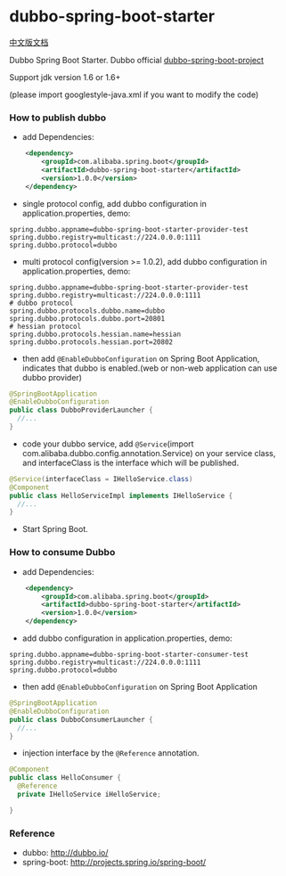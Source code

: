 dubbo-spring-boot-starter
===================================

[中文版文档](https://github.com/alibaba/dubbo-spring-boot-starter/blob/master/README_zh.md)

Dubbo Spring Boot Starter. Dubbo official [dubbo-spring-boot-project](https://github.com/dubbo/dubbo-spring-boot-project)

Support jdk version 1.6 or 1.6+

(please import googlestyle-java.xml if you want to modify the code)

### How to publish dubbo

* add Dependencies:

```xml
    <dependency>
        <groupId>com.alibaba.spring.boot</groupId>
        <artifactId>dubbo-spring-boot-starter</artifactId>
        <version>1.0.0</version>
    </dependency>
```
* single protocol config, add dubbo configuration in application.properties, demo:

```properties
spring.dubbo.appname=dubbo-spring-boot-starter-provider-test
spring.dubbo.registry=multicast://224.0.0.0:1111
spring.dubbo.protocol=dubbo
```
* multi protocol config(version >= 1.0.2), add dubbo configuration in application.properties, demo:

```properties
spring.dubbo.appname=dubbo-spring-boot-starter-provider-test
spring.dubbo.registry=multicast://224.0.0.0:1111
# dubbo protocol
spring.dubbo.protocols.dubbo.name=dubbo
spring.dubbo.protocols.dubbo.port=20801
# hessian protocol
spring.dubbo.protocols.hessian.name=hessian
spring.dubbo.protocols.hessian.port=20802
```

* then add `@EnableDubboConfiguration` on Spring Boot Application, indicates that dubbo is enabled.(web or non-web application can use dubbo provider)

```java
@SpringBootApplication
@EnableDubboConfiguration
public class DubboProviderLauncher {
  //...
}
```

* code your dubbo service, add `@Service`(import com.alibaba.dubbo.config.annotation.Service) on your service class, and interfaceClass is the interface which will be published.

```java
@Service(interfaceClass = IHelloService.class)
@Component
public class HelloServiceImpl implements IHelloService {
  //...
}
```

* Start Spring Boot.


### How to consume Dubbo

* add Dependencies:

```xml
    <dependency>
        <groupId>com.alibaba.spring.boot</groupId>
        <artifactId>dubbo-spring-boot-starter</artifactId>
        <version>1.0.0</version>
    </dependency>
```

* add dubbo configuration in application.properties, demo:

```properties
spring.dubbo.appname=dubbo-spring-boot-starter-consumer-test
spring.dubbo.registry=multicast://224.0.0.0:1111
spring.dubbo.protocol=dubbo
```

* then add `@EnableDubboConfiguration` on Spring Boot Application

```java
@SpringBootApplication
@EnableDubboConfiguration
public class DubboConsumerLauncher {
  //...
}
```

* injection interface by the `@Reference` annotation.

```java
@Component
public class HelloConsumer {
  @Reference
  private IHelloService iHelloService;

}
```

### Reference

* dubbo: http://dubbo.io/
* spring-boot: http://projects.spring.io/spring-boot/
